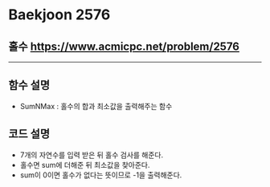 Baekjoon 2576
=============
홀수  <https://www.acmicpc.net/problem/2576>
---------------
- - -
## 함수 설명
- SumNMax : 홀수의 합과 최소값을 출력해주는 함수
## 코드 설명
- 7개의 자연수를 입력 받은 뒤 홀수 검사를 해준다.
- 홀수면 sum에 더해준 뒤 최소값을 찾아준다.
- sum이 0이면 홀수가 없다는 뜻이므로 -1을 출력해준다.
